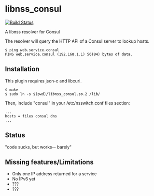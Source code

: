 libnss_consul
===========

[![Build Status](https://drone.io/github.com/troxor/libnss_consul/status.png)](https://drone.io/github.com/troxor/libnss_consul/latest)

A libnss resolver for Consul

The resolver will query the HTTP API of a Consul server to lookup hosts.
```
$ ping web.service.consul
PING web.service.consul (192.168.1.1) 56(84) bytes of data.
```

Installation
------------

This plugin requires json-c and libcurl.

```
$ make
$ sudo ln -s $(pwd)/libnss_consul.so.2 /lib/
```

Then, include "consul" in your /etc/nsswitch.conf files section:
```
...
hosts = files consul dns
...
```

Status
------

"code sucks, but works-- barely"


Missing features/Limitations
----------------------------
 * Only one IP address returned for a service
 * No IPv6 yet
 * ???
 * ???

